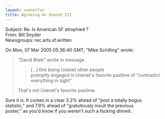 ```yaml
---   
layout: usenetfun   
title: Agreeing On Usenet III   
---   
```

   
   
 Subject: Re: Is American SF atrophied ?   
From: Bill Snyder   
Newsgroups: rec.arts.sf.written   
   
On Mon, 07 Mar 2005 05:36:40 GMT, &quot;Mike Schilling&quot; wrote:   
   
>&quot;David Bilek&quot; wrote in message   
>   
>> [...] this being Usenet other people   
>> promptly engaged in Usenet's favorite pastime of &quot;contradict   
>> everything in sight&quot;   
>   
>That's not Usenet's favorite pastime.   
   
Sure it is.  It comes in a clear 3.2% ahead of &quot;post a totally bogus   
statistic,&quot; and 7.9% ahead of &quot;gratuitously insult the previous   
poster,&quot; as you'd know if you weren't such a fscking dimwit.   
   
   
   
